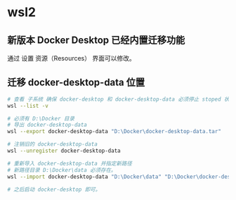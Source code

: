 # wsl2

## 新版本 Docker Desktop 已经内置迁移功能

通过  设置  资源（Resources） 界面可以修改。

## 迁移 docker-desktop-data 位置

```sh
# 查看 子系统 确保 docker-desktop 和 docker-desktop-data 必须停止 stoped 状态。
wsl --list -v

# 必须有 D:\Docker 目录
# 导出 docker-desktop-data
wsl --export docker-desktop-data "D:\Docker\docker-desktop-data.tar"

# 注销旧的 docker-desktop-data
wsl --unregister docker-desktop-data

# 重新导入 docker-desktop-data 并指定新路径
# 新路径目录 D:\Docker\data 必须存在。
wsl --import docker-desktop-data "D:\Docker\data" "D:\Docker\docker-desktop-data.tar" --version 2

# 之后启动 docker-desktop 即可。
```

